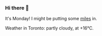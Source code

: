 ### Hi there :wave:

It's Monday! I might be putting some [miles](https://www.strava.com/athletes/889963) in.

Weather in Toronto: partly cloudy, at +16°C.
